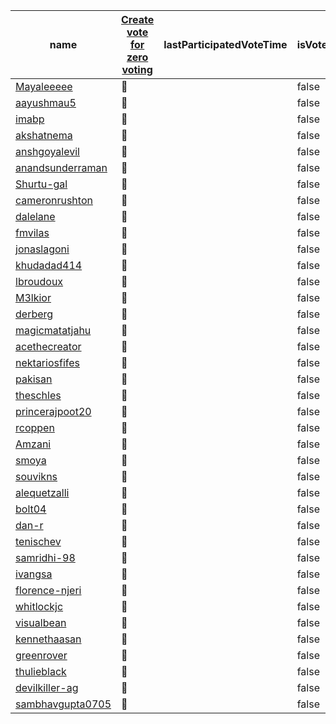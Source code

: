 | <span style="position: relative; cursor: pointer;" title="GitHub user name">name</span> | [Create vote for zero voting](https://github.com/AayushSaini101/Vote/issues/86) | <span style="position: relative; cursor: pointer;" title="Last time the TSC member participated in a vote">lastParticipatedVoteTime</span> | <span style="position: relative; cursor: pointer;" title="isVotedInLast3Months">isVotedInLast3Months</span> | <span style="position: relative; cursor: pointer;" title="Date when last vote was closed. It indicated when the last voting took place and marks the date when this tracking document was updated.">lastVoteClosedTime</span> | <span style="position: relative; cursor: pointer;" title="Number of times TSC member agreed in a vote.">agreeCount</span> | <span style="position: relative; cursor: pointer;" title="Number of times TSC member did not agree in a vote.">disagreeCount</span> | <span style="position: relative; cursor: pointer;" title="Number of times TSC member abstained from voting.">abstainCount</span> | <span style="position: relative; cursor: pointer;" title="Number of times TSC member did not participate in voting.">notParticipatingCount</span> |
| --- | --- | --- | --- | --- | --- | --- | --- | --- |
| [Mayaleeeee](https://github.com/Mayaleeeee) | <span style="position: relative; cursor: pointer;" title="Not participated">🔕</span> |  | false | 2024-07-11 | 0 | 0 | 0 | 1 |
| [aayushmau5](https://github.com/aayushmau5) | <span style="position: relative; cursor: pointer;" title="Not participated">🔕</span> |  | false | 2024-07-11 | 0 | 0 | 0 | 1 |
| [imabp](https://github.com/imabp) | <span style="position: relative; cursor: pointer;" title="Not participated">🔕</span> |  | false | 2024-07-11 | 0 | 0 | 0 | 1 |
| [akshatnema](https://github.com/akshatnema) | <span style="position: relative; cursor: pointer;" title="Not participated">🔕</span> |  | false | 2024-07-11 | 0 | 0 | 0 | 1 |
| [anshgoyalevil](https://github.com/anshgoyalevil) | <span style="position: relative; cursor: pointer;" title="Not participated">🔕</span> |  | false | 2024-07-11 | 0 | 0 | 0 | 1 |
| [anandsunderraman](https://github.com/anandsunderraman) | <span style="position: relative; cursor: pointer;" title="Not participated">🔕</span> |  | false | 2024-07-11 | 0 | 0 | 0 | 1 |
| [Shurtu-gal](https://github.com/Shurtu-gal) | <span style="position: relative; cursor: pointer;" title="Not participated">🔕</span> |  | false | 2024-07-11 | 0 | 0 | 0 | 1 |
| [cameronrushton](https://github.com/cameronrushton) | <span style="position: relative; cursor: pointer;" title="Not participated">🔕</span> |  | false | 2024-07-11 | 0 | 0 | 0 | 1 |
| [dalelane](https://github.com/dalelane) | <span style="position: relative; cursor: pointer;" title="Not participated">🔕</span> |  | false | 2024-07-11 | 0 | 0 | 0 | 1 |
| [fmvilas](https://github.com/fmvilas) | <span style="position: relative; cursor: pointer;" title="Not participated">🔕</span> |  | false | 2024-07-11 | 0 | 0 | 0 | 1 |
| [jonaslagoni](https://github.com/jonaslagoni) | <span style="position: relative; cursor: pointer;" title="Not participated">🔕</span> |  | false | 2024-07-11 | 0 | 0 | 0 | 1 |
| [khudadad414](https://github.com/khudadad414) | <span style="position: relative; cursor: pointer;" title="Not participated">🔕</span> |  | false | 2024-07-11 | 0 | 0 | 0 | 1 |
| [lbroudoux](https://github.com/lbroudoux) | <span style="position: relative; cursor: pointer;" title="Not participated">🔕</span> |  | false | 2024-07-11 | 0 | 0 | 0 | 1 |
| [M3lkior](https://github.com/M3lkior) | <span style="position: relative; cursor: pointer;" title="Not participated">🔕</span> |  | false | 2024-07-11 | 0 | 0 | 0 | 1 |
| [derberg](https://github.com/derberg) | <span style="position: relative; cursor: pointer;" title="Not participated">🔕</span> |  | false | 2024-07-11 | 0 | 0 | 0 | 1 |
| [magicmatatjahu](https://github.com/magicmatatjahu) | <span style="position: relative; cursor: pointer;" title="Not participated">🔕</span> |  | false | 2024-07-11 | 0 | 0 | 0 | 1 |
| [acethecreator](https://github.com/acethecreator) | <span style="position: relative; cursor: pointer;" title="Not participated">🔕</span> |  | false | 2024-07-11 | 0 | 0 | 0 | 1 |
| [nektariosfifes](https://github.com/nektariosfifes) | <span style="position: relative; cursor: pointer;" title="Not participated">🔕</span> |  | false | 2024-07-11 | 0 | 0 | 0 | 1 |
| [pakisan](https://github.com/pakisan) | <span style="position: relative; cursor: pointer;" title="Not participated">🔕</span> |  | false | 2024-07-11 | 0 | 0 | 0 | 1 |
| [theschles](https://github.com/theschles) | <span style="position: relative; cursor: pointer;" title="Not participated">🔕</span> |  | false | 2024-07-11 | 0 | 0 | 0 | 1 |
| [princerajpoot20](https://github.com/princerajpoot20) | <span style="position: relative; cursor: pointer;" title="Not participated">🔕</span> |  | false | 2024-07-11 | 0 | 0 | 0 | 1 |
| [rcoppen](https://github.com/rcoppen) | <span style="position: relative; cursor: pointer;" title="Not participated">🔕</span> |  | false | 2024-07-11 | 0 | 0 | 0 | 1 |
| [Amzani](https://github.com/Amzani) | <span style="position: relative; cursor: pointer;" title="Not participated">🔕</span> |  | false | 2024-07-11 | 0 | 0 | 0 | 1 |
| [smoya](https://github.com/smoya) | <span style="position: relative; cursor: pointer;" title="Not participated">🔕</span> |  | false | 2024-07-11 | 0 | 0 | 0 | 1 |
| [souvikns](https://github.com/souvikns) | <span style="position: relative; cursor: pointer;" title="Not participated">🔕</span> |  | false | 2024-07-11 | 0 | 0 | 0 | 1 |
| [alequetzalli](https://github.com/alequetzalli) | <span style="position: relative; cursor: pointer;" title="Not participated">🔕</span> |  | false | 2024-07-11 | 0 | 0 | 0 | 1 |
| [bolt04](https://github.com/bolt04) | <span style="position: relative; cursor: pointer;" title="Not participated">🔕</span> |  | false | 2024-07-11 | 0 | 0 | 0 | 1 |
| [dan-r](https://github.com/dan-r) | <span style="position: relative; cursor: pointer;" title="Not participated">🔕</span> |  | false | 2024-07-11 | 0 | 0 | 0 | 1 |
| [tenischev](https://github.com/tenischev) | <span style="position: relative; cursor: pointer;" title="Not participated">🔕</span> |  | false | 2024-07-11 | 0 | 0 | 0 | 1 |
| [samridhi-98](https://github.com/samridhi-98) | <span style="position: relative; cursor: pointer;" title="Not participated">🔕</span> |  | false | 2024-07-11 | 0 | 0 | 0 | 1 |
| [ivangsa](https://github.com/ivangsa) | <span style="position: relative; cursor: pointer;" title="Not participated">🔕</span> |  | false | 2024-07-11 | 0 | 0 | 0 | 1 |
| [florence-njeri](https://github.com/florence-njeri) | <span style="position: relative; cursor: pointer;" title="Not participated">🔕</span> |  | false | 2024-07-11 | 0 | 0 | 0 | 1 |
| [whitlockjc](https://github.com/whitlockjc) | <span style="position: relative; cursor: pointer;" title="Not participated">🔕</span> |  | false | 2024-07-11 | 0 | 0 | 0 | 1 |
| [visualbean](https://github.com/visualbean) | <span style="position: relative; cursor: pointer;" title="Not participated">🔕</span> |  | false | 2024-07-11 | 0 | 0 | 0 | 1 |
| [kennethaasan](https://github.com/kennethaasan) | <span style="position: relative; cursor: pointer;" title="Not participated">🔕</span> |  | false | 2024-07-11 | 0 | 0 | 0 | 1 |
| [greenrover](https://github.com/greenrover) | <span style="position: relative; cursor: pointer;" title="Not participated">🔕</span> |  | false | 2024-07-11 | 0 | 0 | 0 | 1 |
| [thulieblack](https://github.com/thulieblack) | <span style="position: relative; cursor: pointer;" title="Not participated">🔕</span> |  | false | 2024-07-11 | 0 | 0 | 0 | 1 |
| [devilkiller-ag](https://github.com/devilkiller-ag) | <span style="position: relative; cursor: pointer;" title="Not participated">🔕</span> |  | false | 2024-07-11 | 0 | 0 | 0 | 1 |
| [sambhavgupta0705](https://github.com/sambhavgupta0705) | <span style="position: relative; cursor: pointer;" title="Not participated">🔕</span> |  | false | 2024-07-11 | 0 | 0 | 0 | 1 |